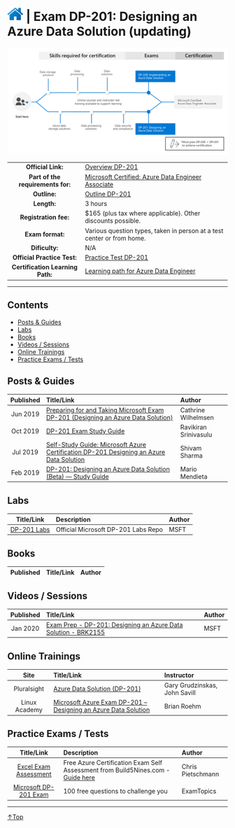 # [![Home](/img/home.png)](certifications.md "Overview Certifications") | Exam DP-201: Designing an Azure Data Solution (updating)
![Cert](/img/dp-201.png)

|                                   |                                                                                                                                 |
| :-------------------------------: | :------------------------------------------------------------------------------------------------------------------------------ |
|        **Official Link:**         | [Overview DP-201](https://docs.microsoft.com/en-us/learn/certifications/exams/DP-201)                                           |
| **Part of the requirements for:** | [Microsoft Certified: Azure Data Engineer Associate](https://docs.microsoft.com/en-us/learn/certifications/azure-data-engineer) |
|           **Outline:**            | [Outline DP-201](https://query.prod.cms.rt.microsoft.com/cms/api/am/binary/RE3VRMb)                                             |
|            **Length:**            | 3 hours                                                                                                                         |
|       **Registration fee:**       | $165 (plus tax where applicable).  Other discounts possible.                                                                    |
|         **Exam format:**          | Various question types, taken in person at a test center or from home.                                                          |
|          **Dificulty:**           | N/A                                                                                                                             |
|    **Official Practice Test:**    | [Practice Test DP-201](https://us.mindhub.com/p/MU-DP-201)                                                                      |
| **Certification Learning Path:**  | [Learning path for Azure Data Engineer](https://query.prod.cms.rt.microsoft.com/cms/api/am/binary/RWuAzL)                       |


___

## Contents
- [Posts & Guides](#posts-&-guides)
- [Labs](#labs)
- [Books](#books)
- [Videos / Sessions](#videos-/-sessions)
- [Online Trainings](#online-trainings)
- [Practice Exams / Tests](#practice-exams-/-tests)


## Posts & Guides
| Published | Title/Link                                                                                                                                                                                                                | Author                |
| :-------: | :------------------------------------------------------------------------------------------------------------------------------------------------------------------------------------------------------------------------ | :-------------------- |
| Jun 2019  | [Preparing for and Taking Microsoft Exam DP-201 (Designing an Azure Data Solution)](https://www.cathrinewilhelmsen.net/2019/08/21/preparing-taking-microsoft-exam-dp-201-designing-azure-data-solution/)                  | Cathrine Wilhelmsen   |
| Oct 2019  | [DP-201 Exam Study Guide ](https://ravikirans.com/dp-201-azure-exam-study-guide/)                                                                                                                                         | Ravikiran Srinivasulu |
| Jul 2019  | [Self-Study Guide: Microsoft Azure Certification DP-201 Designing an Azure Data Solution](https://medium.com/deep-ai/self-study-guide-microsoft-azure-certification-dp-201-designing-an-azure-data-solution-6a1d35a14d73) | Shivam Sharma         |
| Feb 2019  | [DP-201: Designing an Azure Data Solution (Beta) — Study Guide](https://medium.com/@marioamendieta/dp-201-designing-an-azure-data-solution-beta-study-guide-f088648ca5b2)                                                 | Mario Mendieta        |

## Labs
|                                         Title/Link                                          | Description                         | Author |
| :-----------------------------------------------------------------------------------------: | :---------------------------------- | :----- |
| [DP-201 Labs](https://github.com/MicrosoftLearning/DP-201-Designing-an-Azure-Data-Solution) | Official Microsoft DP-201 Labs Repo | MSFT   |


## Books
| Published | Title/Link | Author |
| :-------: | :--------- | :----- |



## Videos / Sessions
| Published | Title/Link                                                                                                    | Author |
| :-------: | :------------------------------------------------------------------------------------------------------------ | :----- |
| Jan 2020  | [Exam Prep - DP-201: Designing an Azure Data Solution - BRK2155](https://www.youtube.com/watch?v=lYM0lmYnZ3Q) | MSFT   |



## Online Trainings
|     Site      | Title/Link                                                                                                                                                      | Instructor                    |
| :-----------: | :-------------------------------------------------------------------------------------------------------------------------------------------------------------- | :---------------------------- |
|  Pluralsight  | [Azure Data Solution (DP-201)](https://www.pluralsight.com/paths/azure-data-solution-dp-201)                                                                    | Gary Grudzinskas, John Savill |
| Linux Academy | [Microsoft Azure Exam DP-201 – Designing an Azure Data Solution](https://linuxacademy.com/course/microsoft-azure-exam-dp-201-designing-an-azure-data-solution/) | Brian Roehm                   |

## Practice Exams / Tests
|                                                                        Title/Link                                                                        | Description                                                                                                                                    | Author            |
| :------------------------------------------------------------------------------------------------------------------------------------------------------: | :--------------------------------------------------------------------------------------------------------------------------------------------- | :---------------- |
| [Excel Exam Assessment](https://github.com/Build5Nines/exam-assessments/blob/master/Assessments/Exam-Msft-DP-201-Self-Assessment-Build5Nines.xlsx?raw=1) | Free Azure Certification Exam Self Assessment from Build5Nines.com - [Guide here](https://build5nines.com/free-oss-exam-self-assessment-tool/) | Chris Pietschmann |
|                                       [Microsoft DP-201 Exam](https://www.examtopics.com/exams/microsoft/dp-201/)                                        | 100 free questions to challenge you                                                                                                            | ExamTopics        |

___
 <a href="#top" title="Back to the top.">↑Top</a>
